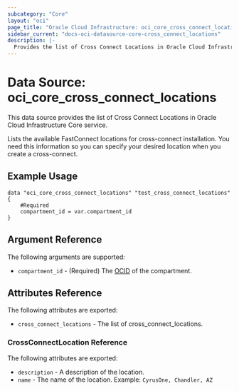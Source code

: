```yaml
---
subcategory: "Core"
layout: "oci"
page_title: "Oracle Cloud Infrastructure: oci_core_cross_connect_locations"
sidebar_current: "docs-oci-datasource-core-cross_connect_locations"
description: |-
  Provides the list of Cross Connect Locations in Oracle Cloud Infrastructure Core service
---
```


# Data Source: oci_core_cross_connect_locations
This data source provides the list of Cross Connect Locations in Oracle Cloud Infrastructure Core service.

Lists the available FastConnect locations for cross-connect installation. You need
this information so you can specify your desired location when you create a cross-connect.


## Example Usage

```hcl
data "oci_core_cross_connect_locations" "test_cross_connect_locations" {
	#Required
	compartment_id = var.compartment_id
}
```

## Argument Reference

The following arguments are supported:

* `compartment_id` - (Required) The [OCID](https://docs.cloud.oracle.com/iaas/Content/General/Concepts/identifiers.htm) of the compartment.


## Attributes Reference

The following attributes are exported:

* `cross_connect_locations` - The list of cross_connect_locations.

### CrossConnectLocation Reference

The following attributes are exported:

* `description` - A description of the location.
* `name` - The name of the location.  Example: `CyrusOne, Chandler, AZ` 

